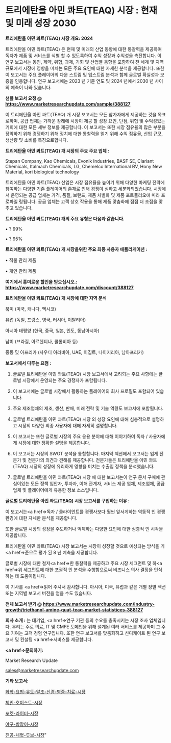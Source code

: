# 트리에탄올 아민 콰트(TEAQ) 시장 : 현재 및 미래 성장 2030

<strong>트리에탄올 아민 콰트(TEAQ) 시장 개요: 2024</strong>

트리에탄올 아민 콰트(TEAQ) 은 현재 및 미래의 산업 동향에 대한 통찰력을 제공하여 독자가 제품 및 서비스를 식별 할 수 있도록하여 수익 성장과 수익성을 촉진합니다. 이 연구 보고서는 동인, 제약, 위협, 과제, 기회 및 산업별 동향을 포함하여 전 세계 및 지역 규모에서 시장에 영향을 미치는 모든 주요 요인에 대한 자세한 분석을 제공합니다. 또한이 보고서는 주요 플레이어의 다운 스트림 및 업스트림 분석과 함께 글로벌 확실성과 보증을 인용합니다. 연구 보고서에는 2023 년 기준 연도 및 2024 년에서 2030 년 사이의 예측이 나와 있습니다.



<strong>샘플 보고서 요청 @ <a href=https://www.marketresearchupdate.com/sample/388127>https://www.marketresearchupdate.com/sample/388127</a></strong>

이 트리에탄올 아민 콰트(TEAQ) 개 시장 보고서는 모든 참가자에게 제공하는 것을 목표로하며, 공급 업체는 가까운 장래에 시장이 제공 할 성장 요인, 단점, 위협 및 수익성있는 기회에 대한 모든 세부 정보를 제공합니다. 이 보고서는 또한 시장 점유율의 많은 부분을 장악하기 위해 경쟁하기 위해 정치에 대한 통찰력을 얻기 위해 수익 점유율, 산업 규모, 생산량 및 소비를 특징으로합니다.



<strong>트리에탄올 아민 콰트(TEAQ) 개 시장의 주요 주요 업체 :</strong>

Stepan Company, Kao Chemicals, Evonik Industries, BASF SE, Clariant Chemicals, Italmach Chemicals, LG, Chemelco International BV, Hony New Material, kori biological technology

트리에탄올 아민 콰트(TEAQ) 산업은 시장 점유율을 높이기 위해 다양한 마케팅 전략에 참여하는 다양한 기존 플레이어의 존재로 인해 경쟁이 심하고 세분화되었습니다. 시장에서 운영되는 공급 업체는 가격, 품질, 브랜드, 제품 차별화 및 제품 포트폴리오에 따라 프로파일 링됩니다. 공급 업체는 고객 상호 작용을 통해 제품 맞춤화에 점점 더 초점을 맞추고 있습니다.



<strong>트리에탄올 아민 콰트(TEAQ) 개의 주요 유형은 다음과 같습니다.</strong>

• ? 99%

• ? 95%



<strong>트리에탄올 아민 콰트(TEAQ) 개 시장을위한 주요 최종 사용자 애플리케이션 :</strong>

• 직물 관리 제품

• 개인 관리 제품



<strong>여기에서 흥미로운 할인을 받으십시오.: <a href=https://www.marketresearchupdate.com/discount/388127>https://www.marketresearchupdate.com/discount/388127</a></strong>



<strong>트리에탄올 아민 콰트(TEAQ) 개 시장에 대한 지역 분석</strong>

북미 (미국, 캐나다, 멕시코)

유럽 (독일, 프랑스, 영국, 러시아, 이탈리아)

아시아 태평양 (한국, 중국, 일본, 인도, 동남아시아)

남미 (브라질, 아르헨티나, 콜롬비아 등)

중동 및 아프리카 (사우디 아라비아, UAE, 이집트, 나이지리아, 남아프리카)



<strong>보고서에서 다루는 요점 :</strong>

1. 글로벌 트리에탄올 아민 콰트(TEAQ) 시장 보고서에서 고려되는 주요 사항에는 글로벌 시장에서 운영되는 주요 경쟁자가 포함됩니다.

2. 이 보고서에는 글로벌 시장에서 활동하는 플레이어의 회사 프로필도 포함되어 있습니다.

3. 주요 제조업체의 제조, 생산, 판매, 미래 전략 및 기술 역량도 보고서에 포함됩니다.

4. 글로벌 트리에탄올 아민 콰트(TEAQ) 시장 의 성장 요인에 대해 심층적으로 설명하고 시장의 다양한 최종 사용자에 대해 자세히 설명합니다.

5. 이 보고서는 또한 글로벌 시장의 주요 응용 분야에 대해 이야기하여 독자 / 사용자에게 시장에 대한 정확한 설명을 제공합니다.

6. 이 보고서는 시장의 SWOT 분석을 통합합니다. 마지막 섹션에서 보고서는 업계 전문가 및 전문가의 의견과 견해를 제공합니다. 전문가들은 트리에탄올 아민 콰트(TEAQ) 시장의 성장에 유리하게 영향을 미치는 수출입 정책을 분석했습니다.

7. 글로벌 트리에탄올 아민 콰트(TEAQ) 시장 에 대한 보고서는이 연구 문서 구매에 관심이있는 모든 정책 입안자, 투자자, 이해 관계자, 서비스 제공 업체, 제조업체, 공급 업체 및 플레이어에게 유용한 정보 소스입니다.



<strong>글로벌 트리에탄올 아민 콰트(TEAQ) 시장 보고서를 구입하는 이유 :</strong>

이 보고서는<a href=>독자 / 클</a>라이언트를 경쟁사보다 훨씬 앞서게하는 역동적 인 경쟁 환경에 대한 자세한 분석을 제공합니다.

또한 글로벌 시장의 성장을 주도하거나 억제하는 다양한 요인에 대한 심층적 인 시각을 제공합니다.

트리에탄올 아민 콰트(TEAQ) 시장 보고서는 시장이 성장할 것으로 예상되는 방식을 기<a href=>준으로</a> 평가 된 8 년 예측을 제공합니다.

글로벌 시장에 대한 철저<a href=>한 통찰력</a>을 제공하고 주요 시장 세그먼트 및 하<a href=>위 세그</a>먼트에 대한 포괄적 인 분석을 수행함으로써 비즈니스 의사 결정을 인식하는 데 도움이됩니다.

이 기사를 <a href=>읽어 주</a>셔서 감사합니다. 아시아, 미국, 유럽과 같은 개별 장별 섹션 또는 지역별 보고서 버전을 얻을 수도 있습니다.



<strong>전체 보고서 받기 @ <a href=https://www.marketresearchupdate.com/industry-growth/triethanol-amine-quat-teaq-market-statistices-388127>https://www.marketresearchupdate.com/industry-growth/triethanol-amine-quat-teaq-market-statistices-388127</a></strong>



<strong>회사 소개 :</strong>
는 대기업, <a href=>연구 기</a>관 등의 수요를 충족시키는 시장 조사 업체입니다. 우리는 주로 의료, IT 및 CMFE 도메인을 위해 설계된 여러 서비스를 제공하며 그 주요 기여는 고객 경험 연구입니다. 또한 연구 보고서를 맞춤화하고 신디케이트 된 연구 보고서 및 컨설팅 <a href=>서비</a>스를 제공합니다.



<strong><a href=>문의하기:</a></strong>

Market Research Update

sales@marketresearchupdate.com



<strong>기타 보고서:</strong>

<a href=https://www.linkedin.com/pulse/화학-요법-유도-말초-신경-병증-치료-시장-동향-및-성장-전망-market-matrix-musings-analysis/>화학-요법-유도-말초-신경-병증-치료-시장</a>

<a href=https://www.linkedin.com/pulse/체인-호이스트-시장-세분화-연구-및-목표-고객2029년-trendsetters-talk-360-analysis-iiajf/>체인-호이스트-시장</a>

<a href=https://www.linkedin.com/pulse/포켓-라이터-시장-동향-및-성장-전망-consumer-connection-chronicles-24--bmeff/>포켓-라이터-시장</a>

<a href=https://www.linkedin.com/pulse/야구-방망이-시장-경쟁-분석-및-성장-잠재력-2030-survey-savvy-insights-360-analysis-0vv8f/>야구-방망이-시장</a>

<a href=https://www.linkedin.com/pulse/진공-채혈-튜브-시장-경쟁-분석-및-성장-잠재력-2029-market-matrix-musings-analysis-fuarf/>진공-채혈-튜브-시장</a>"
